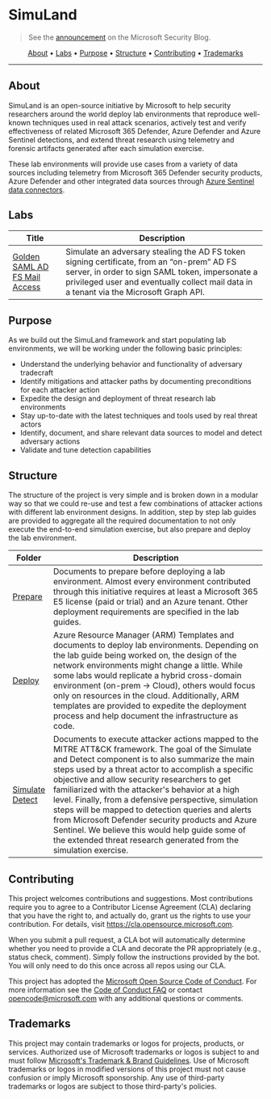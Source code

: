 # SimuLand
> See the [announcement](https://www.microsoft.com/security/blog/2021/05/20/simuland-understand-adversary-tradecraft-and-improve-detection-strategies/) on the Microsoft Security Blog.

<p align="center">
  <a href="#about">About</a> •
  <a href="#labs">Labs</a> •
  <a href="#purpose">Purpose</a> •
  <a href="#structure">Structure</a> •
  <a href="#contributing">Contributing</a> •
  <a href="#trademarks">Trademarks</a>
</p>

---

## About
SimuLand is an open-source initiative by Microsoft to help security researchers around the world deploy lab environments that reproduce well-known techniques used in real attack scenarios, actively test and verify effectiveness of related Microsoft 365 Defender, Azure Defender and Azure Sentinel detections, and extend threat research using telemetry and forensic artifacts generated after each simulation exercise. 

These lab environments will provide use cases from a variety of data sources including telemetry from  Microsoft 365 Defender security products, Azure Defender and other integrated data sources through [Azure Sentinel data connectors](https://docs.microsoft.com/en-us/azure/sentinel/connect-data-sources#data-connection-methods).

## Labs

| Title | Description |
|-------|-------------|
| [Golden SAML AD FS Mail Access](labs/01_GoldenSAMLADFSMailAccess.md) | Simulate an adversary stealing the AD FS token signing certificate, from an “on-prem” AD FS server, in order to sign SAML token, impersonate a privileged user and eventually collect mail data in a tenant via the Microsoft Graph API. |

## Purpose
As we build out the SimuLand framework and start populating lab environments, we will be working under the following basic principles: 

* Understand the underlying behavior and functionality of adversary tradecraft
* Identify mitigations and attacker paths by documenting preconditions for each attacker action
* Expedite the design and deployment of threat research lab environments
* Stay up-to-date with the latest techniques and tools used by real threat actors
* Identify, document, and share relevant data sources to model and detect adversary actions
* Validate and tune detection capabilities 

## Structure

The structure of the project is very simple and is broken down in a modular way so that we could re-use and test a few combinations of attacker actions with different lab environment designs. In addition, step by step lab guides are provided to aggregate all the required documentation to not only execute the end-to-end simulation exercise, but also prepare and deploy the lab environment. 

| Folder  | Description |
|---------|-------------|
| [Prepare](1_prepare) | Documents to prepare before deploying a lab environment. Almost every environment contributed through this initiative requires at least a Microsoft 365 E5 license (paid or trial) and an Azure tenant. Other deployment requirements are specified in the lab guides.  
| [Deploy](2_deploy) | Azure Resource Manager (ARM) Templates and documents to deploy lab environments. Depending on the lab guide being worked on, the design of the network environments might change a little. While some labs would replicate a hybrid cross-domain environment (on-prem -> Cloud), others would focus only on resources in the cloud. Additionally, ARM templates are provided to expedite the deployment process and help document the infrastructure as code. |
| [Simulate](3_simulate_detect) <br>[Detect](3_simulate_detect) | Documents to execute attacker actions mapped to the MITRE ATT&CK framework. The goal of the Simulate and Detect component is to also summarize the main steps used by a threat actor to accomplish a specific objective and allow security researchers to get familiarized with the attacker's behavior at a high level. Finally, from a defensive perspective, simulation steps will be mapped to detection queries and alerts from Microsoft Defender security products and Azure Sentinel. We believe this would help guide some of the extended threat research generated from the simulation exercise. |
 
## Contributing

This project welcomes contributions and suggestions.  Most contributions require you to agree to a
Contributor License Agreement (CLA) declaring that you have the right to, and actually do, grant us
the rights to use your contribution. For details, visit https://cla.opensource.microsoft.com.

When you submit a pull request, a CLA bot will automatically determine whether you need to provide
a CLA and decorate the PR appropriately (e.g., status check, comment). Simply follow the instructions
provided by the bot. You will only need to do this once across all repos using our CLA.

This project has adopted the [Microsoft Open Source Code of Conduct](https://opensource.microsoft.com/codeofconduct/).
For more information see the [Code of Conduct FAQ](https://opensource.microsoft.com/codeofconduct/faq/) or
contact [opencode@microsoft.com](mailto:opencode@microsoft.com) with any additional questions or comments.

## Trademarks

This project may contain trademarks or logos for projects, products, or services. Authorized use of Microsoft 
trademarks or logos is subject to and must follow 
[Microsoft's Trademark & Brand Guidelines](https://www.microsoft.com/en-us/legal/intellectualproperty/trademarks/usage/general).
Use of Microsoft trademarks or logos in modified versions of this project must not cause confusion or imply Microsoft sponsorship.
Any use of third-party trademarks or logos are subject to those third-party's policies.
